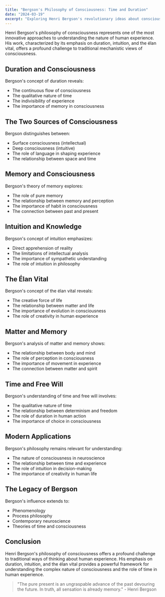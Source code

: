 ```yaml
---
title: "Bergson's Philosophy of Consciousness: Time and Duration"
date: "2024-03-19"
excerpt: "Exploring Henri Bergson's revolutionary ideas about consciousness, time, and duration, and their implications for our understanding of human experience."
---
```


Henri Bergson's philosophy of consciousness represents one of the most innovative approaches to understanding the nature of human experience. His work, characterized by its emphasis on duration, intuition, and the élan vital, offers a profound challenge to traditional mechanistic views of consciousness.

## Duration and Consciousness

Bergson's concept of duration reveals:

- The continuous flow of consciousness
- The qualitative nature of time
- The indivisibility of experience
- The importance of memory in consciousness

## The Two Sources of Consciousness

Bergson distinguishes between:

- Surface consciousness (intellectual)
- Deep consciousness (intuitive)
- The role of language in shaping experience
- The relationship between space and time

## Memory and Consciousness

Bergson's theory of memory explores:

- The role of pure memory
- The relationship between memory and perception
- The importance of habit in consciousness
- The connection between past and present

## Intuition and Knowledge

Bergson's concept of intuition emphasizes:

- Direct apprehension of reality
- The limitations of intellectual analysis
- The importance of sympathetic understanding
- The role of intuition in philosophy

## The Élan Vital

Bergson's concept of the élan vital reveals:

- The creative force of life
- The relationship between matter and life
- The importance of evolution in consciousness
- The role of creativity in human experience

## Matter and Memory

Bergson's analysis of matter and memory shows:

- The relationship between body and mind
- The role of perception in consciousness
- The importance of movement in experience
- The connection between matter and spirit

## Time and Free Will

Bergson's understanding of time and free will involves:

- The qualitative nature of time
- The relationship between determinism and freedom
- The role of duration in human action
- The importance of choice in consciousness

## Modern Applications

Bergson's philosophy remains relevant for understanding:

- The nature of consciousness in neuroscience
- The relationship between time and experience
- The role of intuition in decision-making
- The importance of creativity in human life

## The Legacy of Bergson

Bergson's influence extends to:

- Phenomenology
- Process philosophy
- Contemporary neuroscience
- Theories of time and consciousness

## Conclusion

Henri Bergson's philosophy of consciousness offers a profound challenge to traditional ways of thinking about human experience. His emphasis on duration, intuition, and the élan vital provides a powerful framework for understanding the complex nature of consciousness and the role of time in human experience.

> "The pure present is an ungraspable advance of the past devouring the future. In truth, all sensation is already memory." - Henri Bergson 